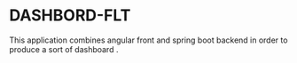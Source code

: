 # DASHBORD-FLT

This application combines angular front and spring boot backend in order to produce a sort of dashboard .
